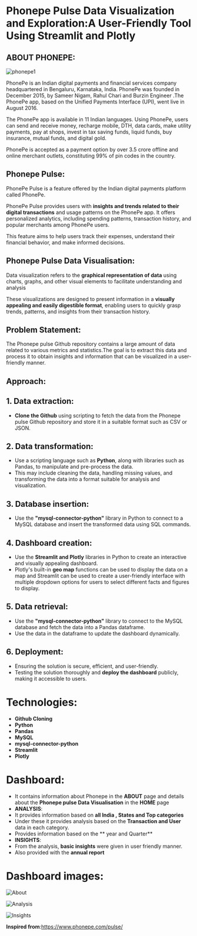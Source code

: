 # Phonepe Pulse Data Visualization and Exploration:A User-Friendly Tool Using Streamlit and Plotly

## ABOUT PHONEPE:
![phonepe1](https://github.com/beingbvh/Phonepe-Pulse-Data-Visualization/assets/135937352/fa39d457-d483-495b-bec7-467abfe66e39)

PhonePe is an Indian digital payments and financial services company headquartered in Bengaluru, Karnataka, India. PhonePe was founded in December 2015, by Sameer Nigam, Rahul Chari and Burzin Engineer .The PhonePe app, based on the Unified Payments Interface (UPI), went live in August 2016.

The PhonePe app is available in 11 Indian languages. Using PhonePe, users can send and receive money, recharge mobile, DTH, data cards, make utility payments, pay at shops, invest in tax saving funds, liquid funds, buy insurance, mutual funds, and digital gold.

PhonePe is accepted as a payment option by over 3.5 crore offline and online merchant outlets, constituting 99% of pin codes in the country.

## Phonepe Pulse:
PhonePe Pulse is a feature offered by the Indian digital payments platform called PhonePe.

PhonePe Pulse provides users with **insights and trends related to their digital transactions** and usage patterns on the PhonePe app. It offers personalized analytics, including spending patterns, transaction history, and popular merchants among PhonePe users. 

This feature aims to help users track their expenses, understand their financial behavior, and make informed decisions.

## Phonepe Pulse Data Visualisation:
Data visualization refers to the **graphical representation of data** using charts, graphs, and other visual elements to facilitate understanding and analysis

These visualizations are designed to present information in a **visually appealing and easily digestible format**, enabling users to quickly grasp trends, patterns, and insights from their transaction history.

## Problem Statement:
The Phonepe pulse Github repository contains a large amount of data related to
various metrics and statistics.The goal is to extract this data and process it to obtain
insights and information that can be visualized in a user-friendly manner.

## Approach:
## 1. Data extraction:
* **Clone the Github** using scripting to fetch the data from the
Phonepe pulse Github repository and store it in a suitable format such as CSV
or JSON.
## 2. Data transformation: 
* Use a scripting language such as **Python**, along with
libraries such as Pandas, to manipulate and pre-process the data.
* This may include cleaning the data, handling missing values, and transforming the data
into a format suitable for analysis and visualization.
## 3. Database insertion:
* Use the **"mysql-connector-python"** library in Python to
connect to a MySQL database and insert the transformed data using SQL
commands.
## 4. Dashboard creation: 
* Use the **Streamlit and Plotly** libraries in Python to create
an interactive and visually appealing dashboard.
* Plotly's built-in **geo map** functions can be used to display the data on a map and Streamlit can be used to create a user-friendly interface with multiple dropdown options for users to select different facts and figures to display.
## 5. Data retrieval:
* Use the **"mysql-connector-python"** library to connect to the
MySQL database and fetch the data into a Pandas dataframe. 
* Use the data in the dataframe to update the dashboard dynamically.
## 6. Deployment: 
* Ensuring the solution is secure, efficient, and user-friendly. 
* Testing the solution thoroughly and **deploy the dashboard** publicly, making it
accessible to users.

# Technologies:
* **Github Cloning**
* **Python**
* **Pandas**
* **MySQL**
* **mysql-connector-python**
* **Streamlit**
* **Plotly**

# Dashboard:
* It contains information about Phonepe in the **ABOUT** page and details about the **Phonepe pulse Data Visualisation** in the  **HOME** page
* **ANALYSIS**: 
* It provides information based on **all India , States and Top categories**
* Under these it provides analysis based on the **Transaction and User** data in each category.
* Provides information based on the ** year and Quarter**
* **INSIGHTS**:
* From the analysis, **basic insights** were given in user friendly manner.
* Also provided with the **annual report**

# Dashboard images:
![About](https://github.com/beingbvh/Phonepe-Pulse-Data-Visualization/assets/135937352/7357caff-35b0-4697-8846-8fa22e709e98)



![Analysis](https://github.com/beingbvh/Phonepe-Pulse-Data-Visualization/assets/135937352/72380131-e296-4a10-b148-295143656ffe)

![Insights](https://github.com/beingbvh/Phonepe-Pulse-Data-Visualization/assets/135937352/f8688904-7317-497b-bab5-91496320a652)



**Inspired from**:https://www.phonepe.com/pulse/
